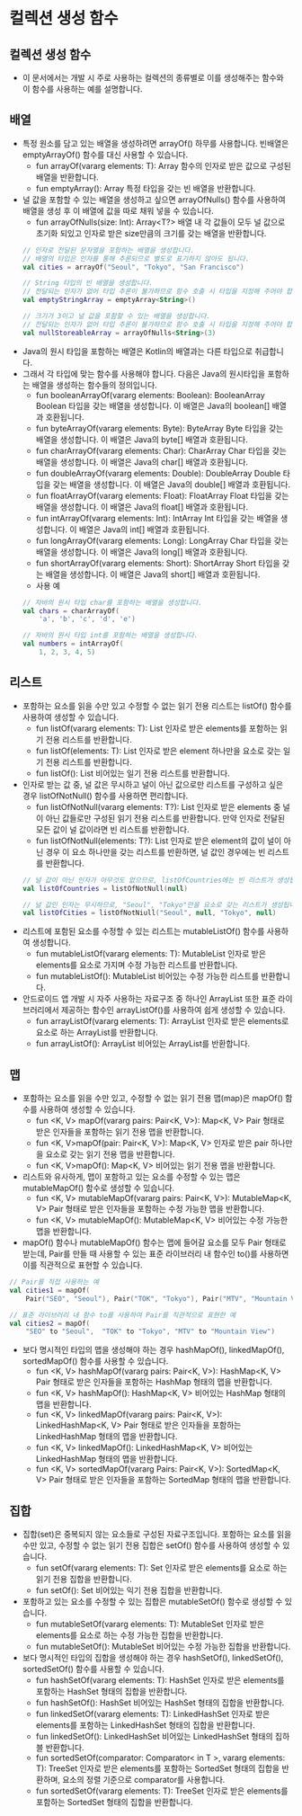# 컬렉션 생성 함수
## 컬렉션 생성 함수
* 이 문서에서는 개발 시 주로 사용하는 컬렉션의 종류별로 이를 생성해주는 함수와 이 함수를 사용하는 예를 설명합니다.
## 배열
* 특정 원소를 담고 있는 배열을 생성하려면 arrayOf() 하무를 사용합니다. 빈배열은 emptyArrayOf() 함수를 대신 사용할 수 있습니다.
    * fun <T> arrayOf(vararg elements: T): Array<T>
    함수의 인자로 받은 값으로 구성된 배열을 반환합니다.
    * fun <T> emptyArray(): Array<T>
    특정 타입을 갖는 빈 배열을 반환합니다.
* 널 값을 포함할 수 있는 배열을 생성하고 싶으면 arrayOfNulls() 함수를 사용하여 배열을 생성 후 이 배열에 값을 따로 채워 넣을 수 있습니다.
    * fun <T> arrayOfNulls(size: Int): Array<T?>
    배열 내 각 값들이 모두 널 값으로 초기화 되있고 인자로 받은 size만큼의 크기를 갖는 배열을 반환합니다.
    ~~~kotlin
    // 인자로 전달된 문자열을 포함하는 배열을 생성합니다.
    // 배열의 타입은 인자를 통해 추론되므로 별도로 표기하지 않아도 됩니다.
    val cities = arrayOf("Seoul", "Tokyo", "San Francisco")

    // String 타입의 빈 배열을 생성합니다.
    // 전달되는 인자가 없어 타입 추론이 불가하므로 함수 호출 시 타입을 지정해 주어야 합니다.
    val emptyStringArray = emptyArray<String>()

    // 크기가 3이고 널 값을 포함할 수 있는 배열을 생성합니다.
    // 전달되는 인자가 없어 타입 추론이 불가하므로 함수 호출 시 타입을 지정해 주어야 합니다.
    val nullStoreableArray = arrayOfNulls<String>(3)
    ~~~
* Java의 원시 타입을 포함하는 배열은 Kotlin의 배열과는 다른 타입으로 취급합니다.
* 그래서 각 타입에 맞는 함수를 사용해야 합니다. 다음은 Java의 원시타입을 포함하는 배열을 생성하는 함수들의 정의입니다.
    * fun booleanArrayOf(vararg elements: Boolean): BooleanArray
    Boolean 타입을 갖는 배열을 생성합니다. 이 배열은 Java의 boolean[] 배열과 호환됩니다.
    * fun byteArrayOf(vararg elements: Byte): ByteArray
    Byte 타입을 갖는 배열을 생성합니다. 이 배열은 Java의 byte[] 배열과 호환됩니다.
    * fun charArrayOf(vararg elements: Char): CharArray
    Char 타입을 갖는 배열을 생성합니다. 이 배열은 Java의 char[] 배열과 호환됩니다.
    * fun doubleArrayOf(vararg elements: Double): DoubleArray
    Double 타입을 갖는 배열을 생성합니다. 이 배열은 Java의 double[] 배열과 호환됩니다.
    * fun floatArrayOf(vararg elements: Float): FloatArray
    Float 타입을 갖는 배열을 생성합니다. 이 배열은 Java의 float[] 배열과 호환됩니다.
    * fun intArrayOf(vararg elements: Int): IntArray
    Int 타입을 갖는 배열을 생성합니다. 이 배열은 Java의 int[] 배열과 호환됩니다.
    * fun longArrayOf(vararg elements: Long): LongArray
    Char 타입을 갖는 배열을 생성합니다. 이 배열은 Java의 long[] 배열과 호환됩니다.
    * fun shortArrayOf(vararg elements: Short): ShortArray
    Short 타입을 갖는 배열을 생성합니다. 이 배열은 Java의 short[] 배열과 호환됩니다.
    * 사용 예
    ~~~kotlin
    // 자바의 원시 타입 char를 포함하는 배열을 생성합니다.
    val chars = charArrayOf(
        'a', 'b', 'c', 'd', 'e')

    // 자바의 원시 타입 int를 포함하는 배열을 생성합니다.
    val numbers = intArrayOf(
        1, 2, 3, 4, 5)
    ~~~

## 리스트
* 포함하는 요소를 읽을 수만 있고 수정할 수 없는 읽기 전용 리스트는 listOf() 함수를 사용하여 생성할 수 있습니다.
    * fun <T> listOf(vararg elements: T): List<T>
    인자로 받은 elements를 포함하는 읽기 전용 리스트를 반환합니다.
    * fun <T> listOf(elements: T): List<T>
    인자로 받은 element 하나만을 요소로 갖는 일기 전용 리스트를 반환합니다.
    * fun <T> listOf(): List<T>
    비어있는 일기 전용 리스트를 반환합니다.
* 인자로 받는 값 중, 널 값은 무시하고 널이 아닌 값으로만 리스트를 구성하고 싶은 경우 listOfNotNull() 함수를 사용하면 편리합니다.
    * fun <T : Any> listOfNotNull(vararg elements: T?): List<T>
    인자로 받은 elements 중 널이 아닌 값들로만 구성된 읽기 전용 리스트를 반환합니다. 만약 인자로 전달된 모든 값이 널 값이라면 빈 리스트를 반환합니다.
    * fun <T : Any> listOfNotNull(elements: T?): List<T>
    인자로 받은 element의 값이 널이 아닌 경우 이 요소 하나만을 갖는 리스트를 반환하면, 널 값인 경우에는 빈 리스트를 반환합니다.
    ~~~kotlin
    // 널 값이 아닌 인자가 아무것도 없으므로, listOfCountries에는 빈 리스트가 생성됩니다.
    val listOfCountries = listOfNotNull(null)

    // 널 값인 인자는 무시하므로, "Seoul", "Tokyo"만을 요소로 갖는 리스트가 생성됩니다.
    val listOfCities = listOfNotNiull("Seoul", null, "Tokyo", null)
    ~~~
* 리스트에 포함된 요소를 수정할 수 있는 리스트는 mutableListOf() 함수를 사용하여 생성합니다.
    * fun <T> mutableListOf(vararg elements: T): MutableList<T>
    인자로 받은 elements를 요소로 가지며 수정 가능한 리스트를 반환합니다.
    * fun <T> mutableListOf(): MutableList<T>
    비어있는 수정 가능한 리스트를 반환합니다.
* 안드로이드 앱 개발 시 자주 사용하는 자료구조 중 하나인 ArrayList 또한 표준 라이브러리에서 제공하는 함수인 arrayListOf()를 사용하여 쉽게 생성할 수 있습니다.
    * fun <T> arrayListOf(vararg elements: T): ArrayList<T>
    인자로 받은 elements로 요소로 하는 ArrayList를 반환합니다.
    * fun <T> arrayListOf(): ArrayList<T>
    비어있는 ArrayList를 반환합니다.

## 맵
* 포함하는 요소를 읽을 수만 있고, 수정할 수 없는 읽기 전용 맵(map)은 mapOf() 함수를 사용하여 생성할 수 있습니다.
    * fun <K, V> mapOf(vararg pairs: Pair<K, V>): Map<K, V>
    Pair 형태로 받은 인자들을 포함하는 읽기 전용 맵을 반환합니다.
    * fun <K, V>mapOf(pair: Pair<K, V>): Map<K, V>
    인자로 받은 pair 하나만을 요소로 갖는 읽기 전용 맵을 반환합니다.
    * fun <K, V>mapOf(): Map<K, V>
    비어있는 읽기 전용 맵을 반환합니다.
* 리스트와 유사하게, 맵이 포함하고 있는 요소를 수정할 수 있는 맵은 mutableMapOf() 함수로 생성할 수 있습니다.
    * fun <K, V> mutableMapOf(vararg pairs: Pair<K, V>): MutableMap<K, V>
    Pair 형태로 받은 인자들을 포함하는 수정 가능한 맵을 반환합니다.
    * fun <K, V> mutableMapOf(): MutableMap<K, V>
    비어있는 수정 가능한 맵을 반환합니다.
* mapOf() 함수나 mutableMapOf() 함수는 맵에 들어갈 요소를 모두 Pair 형태로 받는데, Pair를 만들 때 사용할 수 있는 표준 라이브러리 내 함수인 to()를 사용하면 이를 직관적으로 표현할 수 있습니다.
~~~kotlin
// Pair를 직접 사용하는 예
val cities1 = mapOf(
    Pair("SEO", "Seoul"), Pair("TOK", "Tokyo"), Pair("MTV", "Mountain View"))

// 표준 라이브러리 내 함수 to를 사용하여 Pair를 직관적으로 표현한 예
val cities2 = mapOf(
    "SEO" to "Seoul",  "TOK" to "Tokyo", "MTV" to "Mountain View")
~~~
* 보다 명시적인 타입의 맵을 생성해야 하는 경우 hashMapOf(), linkedMapOf(), sortedMapOf() 함수를 사용할 수 있습니다.
    * fun <K, V> hashMapOf(vararg pairs: Pair<K, V>): HashMap<K, V>
    Pair 형태로 받은 인자들을 포함하는 HashMap 형태의 맵을 반환합니다.
    * fun <K, V> hashMapOf(): HashMap<K, V>
    비어있는 HashMap 형태의 맵을 반환합니다.
    * fun <K, V> linkedMapOf(vararg pairs: Pair<K, V>): LinkedHashMap<K, V>
    Pair 형태로 받은 인자들을 포함하는 LinkedHashMap 형태의 맵을 반환합니다.
    * fun <K, V> linkedMapOf(): LinkedHashMap<K, V>
    비어있는 LinkedHashMap 형태의 맵을 반환합니다.
    * fun <K, V> sortedMapOf(vararg Pairs: Pair<K, V>): SortedMap<K, V>
    Pair 형태로 받은 인자들을 포함하는 SortedMap 형태의 맵을 반환합니다.

## 집합
* 집합(set)은 중복되지 않는 요소들로 구성된 자료구조입니다. 포함하는 요소를 읽을 수만 있고, 수정할 수 없는 읽기 전용 집합은 setOf() 함수를 사용하여 생성할 수 있습니다.
    * fun <T> setOf(vararg elements: T): Set<T>
    인자로 받은 elements를 요소로 하는 읽기 전용 집합을 반환합니다.
   * fun <T> setOf(): Set<T>
   비어있는 익기 전용 집합을 반환합니다.
* 포함하고 있는 요소를 수정할 수 있는 집합은 mutableSetOf() 함수로 생성할 수 있습니다.
    * fun <T> mutableSetOf(vararg elements: T): MutableSet<T>
    인자로 받은 elements를 요소로 하는 수정 가능한 집합을 반환합니다.
    * fun <T> mutableSetOf(): MutableSet<T>
    비어있는 수정 가능한 집합을 반환합니다.
* 보다 명시적인 타입의 집합을 생성해야 하는 경우 hashSetOf(), linkedSetOf(), sortedSetOf() 함수를 사용할 수 있습니다.
    * fun <T> hashSetOf(vararg elements: T): HashSet<T>
    인자로 받은 elements를 포함하는 HashSet 형태의 집합을 반환합니다.
    * fun <T> hashSetOf(): HashSet<T>
    비어있는 HashSet 형태의 집합을 반환합니다.
    * fun <T> linkedSetOf(vararg elements: T): LinkedHashSet<T>
    인자로 받은 elements를 포함하는 LinkedHashSet 형태의 집합을 반환합니다.
    * fun <T> linkedSetOf(): LinkedHashSet<T>
    비어있는 LinkedHashSet 형태의 집하블 반환합니다.
    * fun <T> sortedSetOf(comparator: Comparator< in T >, vararg elements: T): TreeSet<T>
    인자로 받은 elements를 포함하는 SortedSet 형태의 집합을 반환하며, 요소의 정렬 기준으로 comparator를 사용합니다.
    * fun <T> sortedSetOf(vararg elements: T): TreeSet<T>
    인자로 받은 elements를 포함하는 SortedSet 형태의 집합을 반환합니다.
    